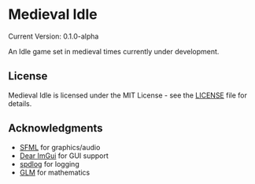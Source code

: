 # Medieval Idle

Current Version: 0.1.0-alpha

An Idle game set in medieval times currently under development.

## License

Medieval Idle is licensed under the MIT License - see the [LICENSE](LICENSE) file for details.

## Acknowledgments

- [SFML](https://www.sfml-dev.org/) for graphics/audio
- [Dear ImGui](https://github.com/ocornut/imgui) for GUI support
- [spdlog](https://github.com/gabime/spdlog) for logging
- [GLM](https://github.com/g-truc/glm) for mathematics